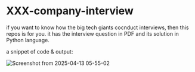 # XXX-company-interview
if you want to know how the big tech giants cocnduct interviews, then this repos is for you.
it has the interview question in PDF and its solution in Python language.

a snippet of code & output:

![Screenshot from 2025-04-13 05-55-02](https://github.com/user-attachments/assets/55bacbe4-4288-488d-a623-4a049194ac12)
